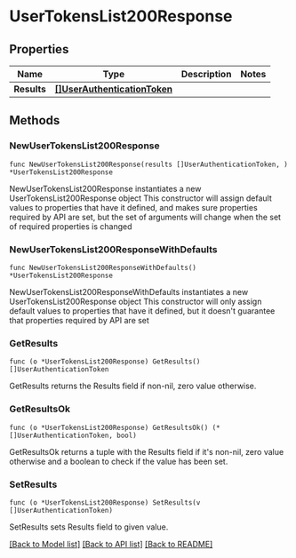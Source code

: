 # UserTokensList200Response

## Properties

Name | Type | Description | Notes
------------ | ------------- | ------------- | -------------
**Results** | [**[]UserAuthenticationToken**](UserAuthenticationToken.md) |  | 

## Methods

### NewUserTokensList200Response

`func NewUserTokensList200Response(results []UserAuthenticationToken, ) *UserTokensList200Response`

NewUserTokensList200Response instantiates a new UserTokensList200Response object
This constructor will assign default values to properties that have it defined,
and makes sure properties required by API are set, but the set of arguments
will change when the set of required properties is changed

### NewUserTokensList200ResponseWithDefaults

`func NewUserTokensList200ResponseWithDefaults() *UserTokensList200Response`

NewUserTokensList200ResponseWithDefaults instantiates a new UserTokensList200Response object
This constructor will only assign default values to properties that have it defined,
but it doesn't guarantee that properties required by API are set

### GetResults

`func (o *UserTokensList200Response) GetResults() []UserAuthenticationToken`

GetResults returns the Results field if non-nil, zero value otherwise.

### GetResultsOk

`func (o *UserTokensList200Response) GetResultsOk() (*[]UserAuthenticationToken, bool)`

GetResultsOk returns a tuple with the Results field if it's non-nil, zero value otherwise
and a boolean to check if the value has been set.

### SetResults

`func (o *UserTokensList200Response) SetResults(v []UserAuthenticationToken)`

SetResults sets Results field to given value.



[[Back to Model list]](../README.md#documentation-for-models) [[Back to API list]](../README.md#documentation-for-api-endpoints) [[Back to README]](../README.md)


